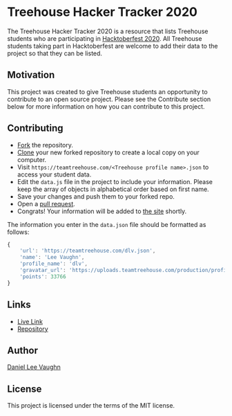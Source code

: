 # Treehouse Hacker Tracker 2020

The Treehouse Hacker Tracker 2020 is a resource that lists Treehouse students who are participating in [Hacktoberfest 2020](https://hacktoberfest.digitalocean.com/). All Treehouse students taking part in Hacktoberfest are welcome to add their data to the project so that they can be listed.

## Motivation

This project was created to give Treehouse students an opportunity to contribute to an open source project. Please see the Contribute section below for more information on how you can contribute to this project.

## Contributing

* [Fork](https://docs.github.com/en/free-pro-team@latest/github/getting-started-with-github/fork-a-repo) the repository.
* [Clone](https://docs.github.com/en/free-pro-team@latest/github/creating-cloning-and-archiving-repositories/cloning-a-repository) your new forked repository to create a local copy on your computer.
* Visit `https://teamtreehouse.com/<Treehouse profile name>.json` to access your student data.
* Edit the `data.js` file in the project to include your information. Please keep the array of objects in alphabetical order based on first name.
* Save your changes and push them to your forked repo.
* Open a [pull request](https://opensource.com/article/19/7/create-pull-request-github).
* Congrats! Your information will be added to [the site](https://leevaughn.github.io/treehouse-hacktoberfesters/) shortly.

The information you enter in the `data.json` file should be formatted as follows:

```javascript
{
	'url': 'https://teamtreehouse.com/dlv.json',
	'name': 'Lee Vaughn',
	'profile_name': 'dlv',
	'gravatar_url': 'https://uploads.teamtreehouse.com/production/profile-photos/9205552/avatar_lee.jpg',
	'points': 33766
}
```

## Links

* [Live Link](https://leevaughn.github.io/treehouse-hacktoberfesters/)
* [Repository](https://github.com/LeeVaughn/treehouse-hacktoberfesters)

## Author

[Daniel Lee Vaughn](https://github.com/LeeVaughn)

## License

This project is licensed under the terms of the MIT license.